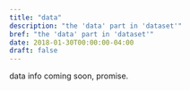 ```yaml
---
title: "data"
description: "the 'data' part in 'dataset'"
bref: "the 'data' part in 'dataset'"
date: 2018-01-30T00:00:00-04:00
draft: false
---
```


data info coming soon, promise.
